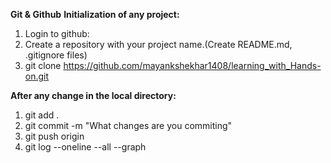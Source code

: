 **Git & Github**
**Initialization of any project:**
1. Login to github:
2. Create a repository with your project name.(Create README.md, .gitignore files)
3. git clone https://github.com/mayankshekhar1408/learning_with_Hands-on.git

**After any change in the local directory:**
1. git add .
2. git commit -m "What changes are you commiting"
3. git push origin
4. git log --oneline --all --graph
